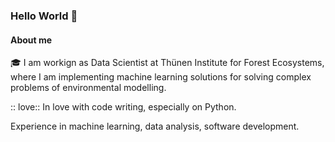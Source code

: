 ### Hello World 👋

#### About me

🎓 I am workign as Data Scientist at Thünen Institute for Forest Ecosystems, where I am implementing machine learning solutions for solving complex problems of environmental modelling.

:: love:: In love with code writing, especially on Python.

Experience in machine learning, data analysis, software development. 
